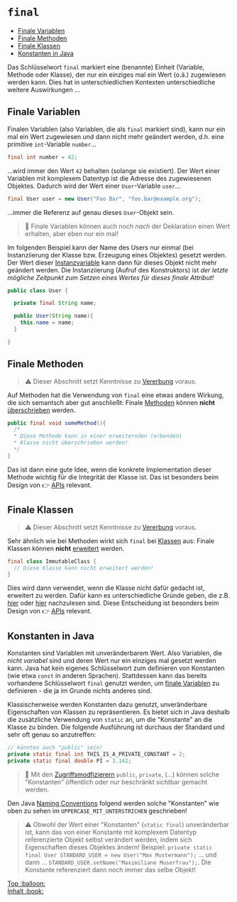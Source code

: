 # `final`<!-- omit in toc -->

- [Finale Variablen](#finale-variablen)
- [Finale Methoden](#finale-methoden)
- [Finale Klassen](#finale-klassen)
- [Konstanten in Java](#konstanten-in-java)


Das Schlüsselwort `final` markiert eine (benannte) Einheit (Variable, Methode oder Klasse), der nur ein einziges mal ein Wert (o.ä.) zugewiesen werden kann. Dies hat in unterschiedlichen Kontexten unterschiedliche weitere Auswirkungen ...


## Finale Variablen

Finalen Variablen (also Variablen, die als `final` markiert sind), kann nur ein mal ein Wert zugewiesen und dann nicht mehr geändert werden, d.h. eine primitive `int`-Variable `number`...

```java
final int number = 42;
```

...wird immer den Wert `42` behalten (solange sie existiert). Der Wert einer Variablen mit komplexem Datentyp ist die Adresse des zugewiesenen Objektes. Dadurch wird der Wert einer `User`-Variable `user`...

```java
final User user = new User("Foo Bar", "foo.bar@example.org");
```

...immer die Referenz auf genau dieses `User`-Objekt sein.

> :speech_balloon: Finale Variablen können auch noch _nach_ der Deklaration einen Wert erhalten, aber eben nur ein mal!

Im folgenden Beispiel kann der Name des Users nur einmal (bei Instanziierung der Klasse bzw. Erzeugung eines Objektes) gesetzt werden. Der Wert dieser [Instanzvariable](Variablen.md#instanzvariablen) kann dann für dieses Objekt nicht mehr geändert werden. Die Instanziierung (Aufruf des Konstruktors) ist _der letzte mögliche Zeitpunkt zum Setzen eines Wertes für dieses finale Attribut!_

```java
public class User {

  private final String name;

  public User(String name){
    this.name = name;
  }

}
```


## Finale Methoden

> :warning: Dieser Abschnitt setzt Kenntnisse zu [Vererbung](../README.md#vererbung-i-grundlagen) voraus.

Auf Methoden hat die Verwendung von `final` eine etwas andere Wirkung, die sich semantsch aber gut anschließt: Finale [Methoden](Methoden.md) können **nicht** [überschrieben](Vererbung-I-Grundlagen.md#überschreiben-von-methoden) werden.

```java
public final void someMethod(){
  /*
  * Diese Methode kann in einer erweiternden (erbenden)
  * Klasse nicht überschrieben werden!
  */
}
```

Das ist dann eine gute Idee, wenn die konkrete Implementation dieser Methode wichtig für die Integrität der Klasse ist. Das ist besonders beim Design von :point_right: [APIs](../Glossar.md#api) relevant.


## Finale Klassen

> :warning: Dieser Abschnitt setzt Kenntnisse zu [Vererbung](../README.md#vererbung-i-grundlagen) voraus.

Sehr ähnlich wie bei Methoden wirkt sich `final` bei [Klassen](OOP-Klassen-und-Objekte.md) aus: Finale Klassen können **nicht** [erweitert](Vererbung-I-Grundlagen.md) werden.

```java
final class ImmutableClass {
  // Diese Klasse kann nicht erweitert werden!
}
```

Dies wird dann verwendet, wenn die Klasse nicht dafür gedacht ist, erweitert zu werden. Dafür kann es unterschiedliche Gründe geben, die z.B. [hier](https://programming.guide/java/when-to-create-a-final-class.html) oder [hier](https://stackoverflow.com/questions/5181578/what-is-the-point-of-final-class-in-java) nachzulesen sind. Diese Entscheidung ist besonders beim Design von :point_right: [APIs](../Glossar.md#api) relevant.


## Konstanten in Java

Konstanten sind Variablen mit unveränderbarem Wert. Also Variablen, die _nicht variabel_ sind und deren Wert nur ein einziges mal gesetzt werden kann. Java hat kein eigenes Schlüsselwort zum definieren von Konstanten (wie etwa `const` in anderen Sprachen). Stattdessen kann das bereits vorhandene Schlüsselwort `final` genutzt werden, um [finale Variablen](#finale-variablen) zu definieren - die ja im Grunde nichts anderes sind.

Klassischerweise werden Konstanten dazu genutzt, unveränderbare Eigenschaften von Klassen zu repräsentieren. Es bietet sich in Java deshalb die zusätzliche Verwendung von `static` an, um die "Konstante" an die Klasse zu binden. Die folgende Ausführung ist durchaus der Standard und sehr oft genau so anzutreffen:

```java
// könnten auch "public" sein!
private static final int THIS_IS_A_PRIVATE_CONSTANT = 2;
private static final double PI = 3.142;
```

> :speech_balloon: Mit den [Zugriffsmodfizierern](Objekte-I-Initialisierung-Members-Zugriff.md#sichtbarkeits-zugriffsmodifizierer) `public`, `private`, (...) können solche "Konstanten" öffentlich oder nur beschränkt sichtbar gemacht werden.

Den Java [Naming Conventions](Naming-Conventions.md) folgend werden solche "Konstanten" wie oben zu sehen im `UPPERCASE_MIT_UNTERSTRICHEN` geschrieben!

> :warning: Obwohl der Wert einer "Konstanten" (`static final`) unveränderbar ist, kann das von einer Konstante mit komplexem Datentyp referenzierte Objekt selbst verändert werden, indem sich Eigenschaften dieses Objektes ändern! Beispiel: `private static final User STANDARD_USER = new User("Max Mustermann");` ... und dann ... `STANDARD_USER.setName("Maximiliane Muserfrau");`. Die Konstante referenziert dann noch immer das selbe Objekt!




<!-- Dieses HTML-Snippet sollte am Ende jeder Seite stehen! -->
<div class="top-link">
    <a href="#" title="Zum Anfang scrollen!">Top :balloon:</a>
    <br/>
    <a href="https://dh-cologne.github.io/java-wegweiser#inhalt-book" title="Zurück zur Übersicht!">Inhalt :book:</a>
</div>